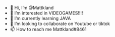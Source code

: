 - 👋 Hi, I’m @Mattkland
- 👀 I’m interested in VIDEOGAMES!!!!
- 🌱 I’m currently learning JAVA 
- 💞️ I’m looking to collaborate on Youtube or tiktok
- 📫 How to reach me Mattkland#8461

<!---
Mattkland/Mattkland is a ✨ special ✨ repository because its `README.md` (this file) appears on your GitHub profile.
You can click the Preview link to take a look at your changes.
--->
